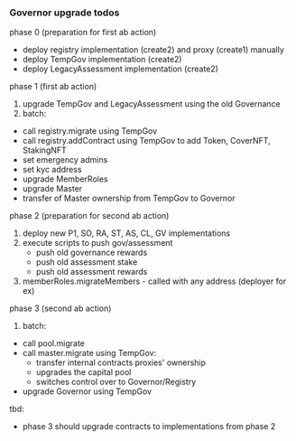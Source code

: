 ### Governor upgrade todos

phase 0 (preparation for first ab action)
- deploy registry implementation (create2) and proxy (create1) manually
- deploy TempGov implementation (create2)
- deploy LegacyAssessment implementation (create2)

phase 1 (first ab action)
1. upgrade TempGov and LegacyAssessment using the old Governance
2. batch:
  - call registry.migrate using TempGov
  - call registry.addContract using TempGov to add Token, CoverNFT, StakingNFT
  - set emergency admins
  - set kyc address
  - upgrade MemberRoles
  - upgrade Master
  - transfer of Master ownership from TempGov to Governor

phase 2 (preparation for second ab action)
1. deploy new P1, SO, RA, ST, AS, CL, GV implementations
2. execute scripts to push gov/assessment
   - push old governance rewards
   - push old assessment stake
   - push old assessment rewards
3. memberRoles.migrateMembers - called with any address (deployer for ex)

phase 3 (second ab action)
1. batch:
  - call pool.migrate
  - call master.migrate using TempGov:
    - transfer internal contracts proxies' ownership
    - upgrades the capital pool
    - switches control over to Governor/Registry
  - upgrade Governor using TempGov

tbd:
- phase 3 should upgrade contracts to implementations from phase 2
